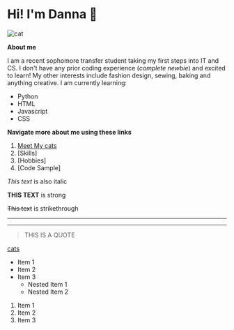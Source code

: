 <!-- Headings -->
# Hi! I'm Danna :mushroom:
![cat](https://user-images.githubusercontent.com/123142971/225958753-3d449735-024e-4a2f-b712-4d15f3e77915.png)

**About me**
<!-- paragraph -->
I am a recent sophomore transfer student taking my first steps into IT and CS. I don't have any prior coding experience (_complete newbie_) and excited to learn! My other interests include fashion design, sewing, baking and anything creative. 
I am currently learning: 
* Python
* HTML
* Javascript 
* CSS 

**Navigate more about me using these links**
<!-- OL -->
1. [Meet My cats](./Meet_My_Cats.md)
2. [Skills]
3. [Hobbies]
4. [Code Sample]

<!-- Italics -->
_This text_ is also italic

<!-- Strong -->
**THIS TEXT** is strong 

<!-- Strikethrough -->
~~This text~~ is strikethrough

<!-- Horizontal Rule -->

---
___

<!-- Blockquote -->
>THIS IS A QUOTE

<!-- Linkg -->
[cats](https://github.com/DannaHM/DannaHM.github.io/blob/8344fd1ed4fd23f53faff7268b73dc41ec222ce4/DannaHMpage2.md)


<!-- UL-->
* Item 1
* Item 2
* Item 3 
    * Nested Item 1
    * Nested Item 2 

<!-- OL -->
1. Item 1
1. Item 2 
1. Item 3


